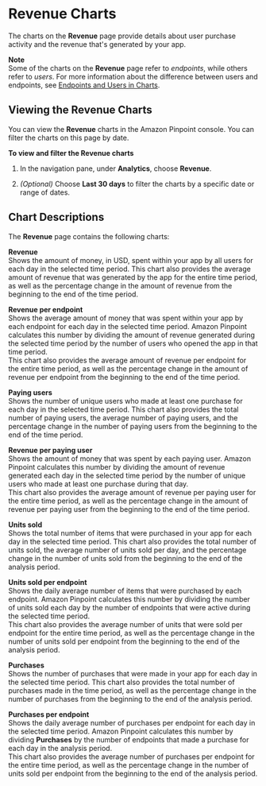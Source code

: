 # Revenue Charts<a name="analytics-revenue"></a>

The charts on the **Revenue** page provide details about user purchase activity and the revenue that's generated by your app\.

**Note**  
Some of the charts on the **Revenue** page refer to *endpoints*, while others refer to *users*\. For more information about the difference between users and endpoints, see [Endpoints and Users in Charts](analytics-charts.md#analytics-endpoints-users)\.

## Viewing the Revenue Charts<a name="analytics-revenue-view"></a>

You can view the **Revenue** charts in the Amazon Pinpoint console\. You can filter the charts on this page by date\.

**To view and filter the Revenue charts**

1. In the navigation pane, under **Analytics**, choose **Revenue**\.

1. *\(Optional\)* Choose **Last 30 days** to filter the charts by a specific date or range of dates\.

## Chart Descriptions<a name="analytics-revenue-description"></a>

The **Revenue** page contains the following charts:

**Revenue**  
Shows the amount of money, in USD, spent within your app by all users for each day in the selected time period\. This chart also provides the average amount of revenue that was generated by the app for the entire time period, as well as the percentage change in the amount of revenue from the beginning to the end of the time period\. 

**Revenue per endpoint**  
Shows the average amount of money that was spent within your app by each endpoint for each day in the selected time period\. Amazon Pinpoint calculates this number by dividing the amount of revenue generated during the selected time period by the number of users who opened the app in that time period\.  
This chart also provides the average amount of revenue per endpoint for the entire time period, as well as the percentage change in the amount of revenue per endpoint from the beginning to the end of the time period\.

**Paying users**  
Shows the number of unique users who made at least one purchase for each day in the selected time period\. This chart also provides the total number of paying users, the average number of paying users, and the percentage change in the number of paying users from the beginning to the end of the time period\.

**Revenue per paying user**  
Shows the amount of money that was spent by each paying user\. Amazon Pinpoint calculates this number by dividing the amount of revenue generated each day in the selected time period by the number of unique users who made at least one purchase during that day\.  
This chart also provides the average amount of revenue per paying user for the entire time period, as well as the percentage change in the amount of revenue per paying user from the beginning to the end of the time period\.

**Units sold**  
Shows the total number of items that were purchased in your app for each day in the selected time period\. This chart also provides the total number of units sold, the average number of units sold per day, and the percentage change in the number of units sold from the beginning to the end of the analysis period\. 

**Units sold per endpoint**  
Shows the daily average number of items that were purchased by each endpoint\. Amazon Pinpoint calculates this number by dividing the number of units sold each day by the number of endpoints that were active during the selected time period\.  
This chart also provides the average number of units that were sold per endpoint for the entire time period, as well as the percentage change in the number of units sold per endpoint from the beginning to the end of the analysis period\.

**Purchases**  
Shows the number of purchases that were made in your app for each day in the selected time period\. This chart also provides the total number of purchases made in the time period, as well as the percentage change in the number of purchases from the beginning to the end of the analysis period\.

**Purchases per endpoint**  
Shows the daily average number of purchases per endpoint for each day in the selected time period\. Amazon Pinpoint calculates this number by dividing **Purchases** by the number of endpoints that made a purchase for each day in the analysis period\.  
This chart also provides the average number of purchases per endpoint for the entire time period, as well as the percentage change in the number of units sold per endpoint from the beginning to the end of the analysis period\.